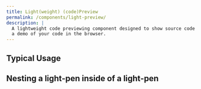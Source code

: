 ```yaml
---
title: Light(weight) (code)Preview
permalink: /components/light-preview/
description: |
  A lightweight code previewing component designed to show source code side by side with
  a demo of your code in the browser.
---
```


## Typical Usage

<light-preview base-url="<%= site.config.base_url %>/">
  <script slot="preview-code" type="text/plain">
    <button>Displaying a super cool button</button>
  </script>
  <script type="text/plain" slot="code">
    <style>
      light-preview::part(iframe) {
        height: 50px;
      }
    </style>

    <light-preview base-url="<%= site.config.base_url %>/">
      <script type="text/plain" slot="code">
        <button>Displaying a super cool button</button>
      &lt;/script>
    </light-preview>

    <script type="module">
      import LightPreview from "./exports/light-preview.js";
      LightPreview.define()
    &lt;/script>
  </script>
</light-preview>

## Nesting a light-pen inside of a light-pen

<light-preview base-url="<%= site.config.base_url %>/">
  <script type="text/plain" slot="code">
    <style>
      light-preview::part(iframe) {
        height: 50px;
      }
    </style>

    <light-preview base-url="<%= site.config.base_url %>/">
      <script type="text/plain" slot="code">
        <button>Displaying a super cool button</button>
      &lt;/script>
    </light-preview>

    <script type="module">
      import LightPreview from "light-pen/exports/light-preview.js"
      LightPreview.define()
    &lt;/script>
  </script>

  <script type="text/plain" slot="preview-code">
    <style>
      light-preview::part(iframe) {
        height: 50px;
      }
    </style>

    <light-preview base-url="<%= site.config.base_url %>/">
      <script type="text/plain" slot="code">
        <button>Displaying a super cool button</button>
      &lt;/script>
    </light-preview>

    <script type="module">
      import LightPreview from "<%= find_asset "../exports/light-preview.js" %>"
      LightPreview.define()
    &lt;/script>
  </script>
</light-preview>


<!-- ## Loading inline -->
<!---->
<!-- <light-preview base-url="<%= site.config.base_url %>/"> -->
<!--   <script type="text/plain" slot="code"> -->
<!--     <light-preview inline-preview base-url="<%= site.config.base_url %>/"> -->
<!--       <script type="text/plain" slot="code"> -->
<!--         <style> -->
<!--           button.button { -->
<!--             border-color: gray; -->
<!--           } -->
<!--         </style> -->
<!---->
<!--         <button class="button">Displaying a super cool button not inside an iframe</button> -->
<!---->
<!--         <br> -->
<!--         <p> -->
<!--           Notice how the button has the same styling as the toggle! That's because its not scoped into an iFrame! -->
<!--         </p> -->
<!--       &lt;/script> -->
<!--     </light-preview> -->
<!---->
<!--     <script type="module"> -->
<!--       import LightPreview from "./exports/light-preview.js" -->
<!--       LightPreview.define() -->
<!--     &lt;/script> -->
<!--   </script> -->
<!-- </light-preview> -->
<!---->
<!---->
<!-- ## Additional buttons -->
<!---->
<!-- <style> -->
<!--   #additional-buttons button { -->
<!--     appearance: none; -->
<!--     -webkit-appearance: none; -->
<!--     background-color: inherit; -->
<!--     padding: 0.4em 0.6em; -->
<!--     color: inherit; -->
<!--     border: 1px solid lightgray; -->
<!--     border-bottom-color: transparent; -->
<!--     border-right-color: transparent; -->
<!--     height: 100%; -->
<!--     border-radius: 0; -->
<!--   } -->
<!---->
<!---->
<!--   #additional-buttons button:focus-visible { -->
<!--     outline: 2px solid hsl(203, 77%, 43%); -->
<!--   } -->
<!---->
<!--   @supports not selector(:focus-visible) { -->
<!--     #additional-buttons button:focus-within { -->
<!--       outline: 2px solid hsl(203, 77%, 43%); -->
<!--     } -->
<!--   } -->
<!---->
<!--   #additional-buttons button:hover { -->
<!--     cursor: pointer; -->
<!--     color: hsla(203, 77%, 43%); -->
<!--     background-color: hsla(203, 77%, 43%, 0.1); -->
<!--   } -->
<!-- </style> -->
<!---->
<!-- <light-preview id="additional-buttons" base-url="<%= site.config.base_url %>/"> -->
<!--   <script type="text/plain" slot="code"> -->
<!--     <style> -->
<!--       #additional-buttons button { -->
<!--         appearance: none; -->
<!--         -webkit-appearance: none; -->
<!--         background-color: inherit; -->
<!--         padding: 0.4em 0.6em; -->
<!--         color: inherit; -->
<!--         border: 1px solid lightgray; -->
<!--         border-bottom-color: transparent; -->
<!--         border-right-color: transparent; -->
<!--         height: 100%; -->
<!--         border-radius: 0; -->
<!--       } -->
<!---->
<!--       #additional-buttons button:focus-visible { -->
<!--         outline: 2px solid hsl(203, 77%, 43%); -->
<!--       } -->
<!---->
<!--       @supports not selector(:focus-visible) { -->
<!--         #additional-buttons button:focus-within { -->
<!--           outline: 2px solid hsl(203, 77%, 43%); -->
<!--         } -->
<!--       } -->
<!---->
<!--       #additional-buttons button:hover { -->
<!--         cursor: pointer; -->
<!--         color: hsla(203, 77%, 43%); -->
<!--         background-color: hsla(203, 77%, 43%, 0.1); -->
<!--       } -->
<!--     </style> -->
<!---->
<!--     <light-preview id="additional-buttons" base-url="<%= site.config.base_url %>/"> -->
<!--       <script type="text/plain" slot="code"> -->
<!--         <style> -->
<!--           #additional-buttons button { -->
<!--             appearance: none; -->
<!--             -webkit-appearance: none; -->
<!--             background-color: inherit; -->
<!--             padding: 0.4em 0.6em; -->
<!--             color: inherit; -->
<!--             border: 1px solid lightgray; -->
<!--             border-bottom-color: transparent; -->
<!--             border-right-color: transparent; -->
<!--             height: 100%; -->
<!--             border-radius: 0; -->
<!--           } -->
<!---->
<!--           #additional-buttons button:focus-visible { -->
<!--             outline: 2px solid hsl(203, 77%, 43%); -->
<!--           } -->
<!---->
<!--           @supports not selector(:focus-visible) { -->
<!--             #additional-buttons button:focus-within { -->
<!--               outline: 2px solid hsl(203, 77%, 43%); -->
<!--             } -->
<!--           } -->
<!---->
<!--           #additional-buttons button:hover { -->
<!--             cursor: pointer; -->
<!--             color: hsla(203, 77%, 43%); -->
<!--             background-color: hsla(203, 77%, 43%, 0.1); -->
<!--           } -->
<!--         </style> -->
<!--         <p>Showing off more buttons</p> -->
<!---->
<!--       &lt;/script> -->
<!---->
<!--       <button slot="actions">HTML</button> -->
<!--       <button slot="actions">Codepen</button> -->
<!--     </light-preview> -->
<!---->
<!--     <script type="module"> -->
<!--       import LightPreview from "./exports/light-preview.js" -->
<!--       LightPreview.define() -->
<!--     &lt;/script> -->
<!--   </script> -->
<!---->
<!--   <button slot="actions">HTML</button> -->
<!--   <button slot="actions">Codepen</button> -->
<!-- </light-preview> -->
